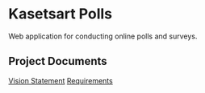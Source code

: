 # Kasetsart Polls
Web application for conducting online polls and surveys.

## Project Documents

[Vision Statement](../../wiki/Vision%20Statement)
[Requirements](../../wiki/Requirements)
